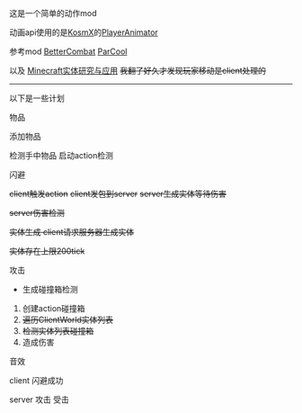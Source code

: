这是一个简单的动作mod

动画api使用的是[KosmX](https://github.com/KosmX)的[PlayerAnimator](https://github.com/KosmX/minecraftPlayerAnimator)

参考mod [BetterCombat](https://github.com/ZsoltMolnarrr/BetterCombat) [ParCool](https://github.com/alRex-U/ParCool)

以及
[Minecraft实体研究与应用](https://github.com/lovexyn0827/Discovering-Minecraft/tree/master/Minecraft%E5%AE%9E%E4%BD%93%E8%BF%90%E5%8A%A8%E7%A0%94%E7%A9%B6%E4%B8%8E%E5%BA%94%E7%94%A8)
~~我翻了好久才发现玩家移动是client处理的~~

---
以下是一些计划

物品

添加物品

检测手中物品
启动action检测

闪避

~~client触发action~~
~~client发包到server~~
~~server生成实体等待伤害~~

~~server伤害检测~~

~~实体生成 client请求服务器生成实体~~

~~实体存在上限200tick~~

攻击

* 生成碰撞箱检测

1. 创建action碰撞箱
2. ~~遍历ClientWorld实体列表~~
3. ~~检测实体列表碰撞箱~~
4. 造成伤害

音效

client 闪避成功

server 攻击 受击